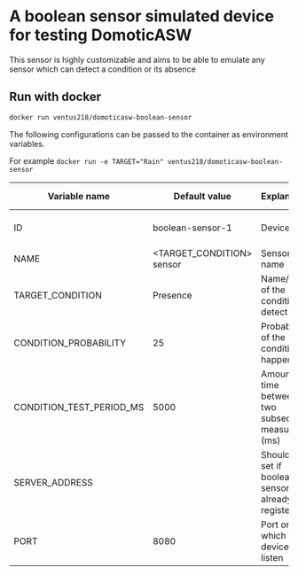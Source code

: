 # A boolean sensor simulated device for testing DomoticASW

This sensor is highly customizable and aims to be able to emulate any sensor which can detect a condition or its absence

## Run with docker

```sh
docker run ventus218/domoticasw-boolean-sensor
```

The following configurations can be passed to the container as environment variables.

For example `docker run -e TARGET="Rain" ventus218/domoticasw-boolean-sensor`

| Variable name            | Default value              | Explanation                                           | Admissible values               |
| ------------------------ | -------------------------- | ----------------------------------------------------- | ------------------------------- |
| ID                       | boolean-sensor-1           | Device id                                             | Any string unique in the system |
| NAME                     | \<TARGET_CONDITION> sensor | Sensor name                                           | Any string                      |
| TARGET_CONDITION         | Presence                   | Name/Kind of the condition to detect                  | Any string                      |
| CONDITION_PROBABILITY    | 25                         | Probability of the condition to happen                | Integer >= 0 and <= 100         |
| CONDITION_TEST_PERIOD_MS | 5000                       | Amount of time between two subsequent measures (ms)   | Integer >= 0                    |
| SERVER_ADDRESS           |                            | Should be set if boolean sensor is already registered | \<host>:\<port>                 |
| PORT                     | 8080                       | Port on which the device will listen                  | Any valid port                  |
